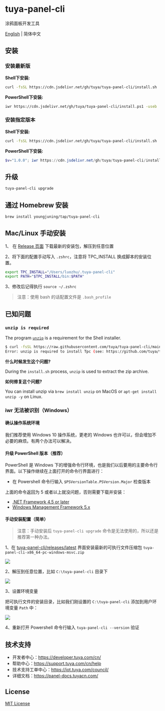 # tuya-panel-cli

涂鸦面板开发工具

[English](./README.md) | 简体中文

## 安装

### 安装最新版

**Shell下安装:**

```sh
curl -fsSL https://cdn.jsdelivr.net/gh/tuya/tuya-panel-cli/install.sh | sh
```

**PowerShell下安装:**

```sh
iwr https://cdn.jsdelivr.net/gh/tuya/tuya-panel-cli/install.ps1 -useb | iex
```

### 安装指定版本


**Shell下安装:**

```sh
curl -fsSL https://cdn.jsdelivr.net/gh/tuya/tuya-panel-cli/install.sh | sh -s v0.0.1
```

**PowerShell下安装:**

```powershell
$v="1.0.0"; iwr https://cdn.jsdelivr.net/gh/tuya/tuya-panel-cli/install.ps1 -useb | iex
```

## 升级

```sh
tuya-panel-cli upgrade
```

## 通过 Homebrew 安装

```sh
brew install youngjuning/tap/tuya-panel-cli
```

## Mac/Linux 手动安装

1、 在 [Release 页面](<https://github.com/tuya/tuya-panel-cli/releases/latest>) 下载最新的安装包，解压到任意位置

2、将下面的配置手动写入 `.zshrc`，注意将 TPC_INSTALL 换成脚本的安装位置。

```sh
export TPC_INSTALL="/Users/luozhu/.tuya-panel-cli"
export PATH="$TPC_INSTALL/bin:$PATH"
```

3、修改后记得执行 `source ~/.zshrc`

> 注意：使用 bash 的话配置文件是 `.bash_profile`

## 已知问题

### `unzip is required`

The program [`unzip`](https://linux.die.net/man/1/unzip) is a requirement for the Shell installer.

```sh
$ curl -fsSL https://raw.githubusercontent.com/tuya/tuya-panel-cli/main/install.sh | sh
Error: unzip is required to install Tpc (see: https://github.com/tuya/tuya-panel-cli#unzip-is-required).
```

**什么时候发生这个问题?**

During the `install.sh` process, `unzip` is used to extract the zip archive.

**如何修复这个问题?**

You can install unzip via `brew install unzip` on MacOS or `apt-get install unzip -y` on Linux.

### iwr 无法被识别（Windows）

#### 确认操作系统环境

我们推荐使用 Windows 10 操作系统，更老的 Windows 也许可以，但会增加不必要的麻烦。有两个办法可以解决。

#### 升级 PowerShell 版本（推荐）

PowerShell 是 Windows 下的增强命令行环境，也是我们以后要用的主要命令行界面。以下操作继续在上面打开的命令行界面进行：

- 在 Powershell 命令行输入 `$PSVersionTable.PSVersion.Major` 检查版本

上面的命令返回为 5 或者以上就没问题，否则需要下载并安装：

- [.NET Framework 4.5 or later](https://www.microsoft.com/net/download)
- [Windows Management Framework 5.x](https://aka.ms/wmf5download)

#### 手动安装配置（简单）

> 注意：手动安装后 `tuya-panel-cli upgrade` 命令是无法使用的，所以还是推荐第一种办法。

1、在 [tuya-panel-cli/releases/latest](https://github.com/tuya/tuya-panel-cli/releases/latest) 界面安装最新的可执行文件压缩包 `tuya-panel-cli-x86_64-pc-windows-msvc.zip`

![](https://images.tuyacn.com/fe-static/docs/img/aff7b378-c024-4358-9ca7-d3616df24890.png)

2、解压到任意位置，比如 `C:\tuya-panel-cli` 目录下

![](https://images.tuyacn.com/fe-static/docs/img/56b1bd45-ea79-4bca-8e64-0f6fbae645fa.png)

3、设置环境变量

把可执行文件的安装目录，比如我们刚设置的 `C:\tuya-panel-cli` 添加到用户环境变量 `Path` 中：

![](https://images.tuyacn.com/fe-static/docs/img/7af7585a-d2bc-4ea6-9ac5-5f5073ac24a4.png)

4、重新打开 Powershell 命令行输入 `tuya-panel-cli --version` 验证

## 技术支持

- 开发者中心：https://developer.tuya.com/cn/
- 帮助中心：https://support.tuya.com/cn/help
- 技术支持工单中心：https://iot.tuya.com/council/
- 详细文档：https://panel-docs.tuyacn.com/

## License

[MIT License](./LICENSE)
